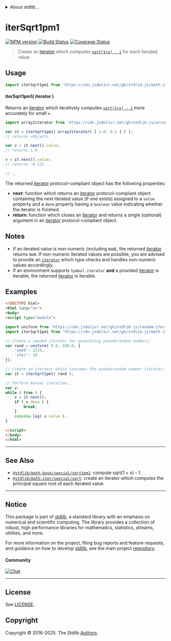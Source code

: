 <!--

@license Apache-2.0

Copyright (c) 2020 The Stdlib Authors.

Licensed under the Apache License, Version 2.0 (the "License");
you may not use this file except in compliance with the License.
You may obtain a copy of the License at

   http://www.apache.org/licenses/LICENSE-2.0

Unless required by applicable law or agreed to in writing, software
distributed under the License is distributed on an "AS IS" BASIS,
WITHOUT WARRANTIES OR CONDITIONS OF ANY KIND, either express or implied.
See the License for the specific language governing permissions and
limitations under the License.

-->


<details>
  <summary>
    About stdlib...
  </summary>
  <p>We believe in a future in which the web is a preferred environment for numerical computation. To help realize this future, we've built stdlib. stdlib is a standard library, with an emphasis on numerical and scientific computation, written in JavaScript (and C) for execution in browsers and in Node.js.</p>
  <p>The library is fully decomposable, being architected in such a way that you can swap out and mix and match APIs and functionality to cater to your exact preferences and use cases.</p>
  <p>When you use stdlib, you can be absolutely certain that you are using the most thorough, rigorous, well-written, studied, documented, tested, measured, and high-quality code out there.</p>
  <p>To join us in bringing numerical computing to the web, get started by checking us out on <a href="https://github.com/stdlib-js/stdlib">GitHub</a>, and please consider <a href="https://opencollective.com/stdlib">financially supporting stdlib</a>. We greatly appreciate your continued support!</p>
</details>

# iterSqrt1pm1

[![NPM version][npm-image]][npm-url] [![Build Status][test-image]][test-url] [![Coverage Status][coverage-image]][coverage-url] <!-- [![dependencies][dependencies-image]][dependencies-url] -->

> Create an [iterator][mdn-iterator-protocol] which computes [`sqrt(1+x) - 1`][@stdlib/math/base/special/sqrt1pm1] for each iterated value.

<!-- Section to include introductory text. Make sure to keep an empty line after the intro `section` element and another before the `/section` close. -->

<section class="intro">

</section>

<!-- /.intro -->

<!-- Package usage documentation. -->



<section class="usage">

## Usage

```javascript
import iterSqrt1pm1 from 'https://cdn.jsdelivr.net/gh/stdlib-js/math-iter-special-sqrt1pm1@esm/index.mjs';
```

#### iterSqrt1pm1( iterator )

Returns an [iterator][mdn-iterator-protocol] which iteratively computes [`sqrt(1+x) - 1`][@stdlib/math/base/special/sqrt1pm1] more accurately for small `x`.

```javascript
import array2iterator from 'https://cdn.jsdelivr.net/gh/stdlib-js/array-to-iterator@esm/index.mjs';

var it = iterSqrt1pm1( array2iterator( [ 3.0, 0.5 ] ) );
// returns <Object>

var v = it.next().value;
// returns 1.0

v = it.next().value;
// returns ~0.225

// ...
```

The returned [iterator][mdn-iterator-protocol] protocol-compliant object has the following properties:

-   **next**: function which returns an [iterator][mdn-iterator-protocol] protocol-compliant object containing the next iterated value (if one exists) assigned to a `value` property and a `done` property having a `boolean` value indicating whether the iterator is finished.
-   **return**: function which closes an [iterator][mdn-iterator-protocol] and returns a single (optional) argument in an [iterator][mdn-iterator-protocol] protocol-compliant object.

</section>

<!-- /.usage -->

<!-- Package usage notes. Make sure to keep an empty line after the `section` element and another before the `/section` close. -->

<section class="notes">

## Notes

-   If an iterated value is non-numeric (including `NaN`), the returned [iterator][mdn-iterator-protocol] returns `NaN`. If non-numeric iterated values are possible, you are advised to provide an [`iterator`][mdn-iterator-protocol] which type checks and handles non-numeric values accordingly.
-   If an environment supports `Symbol.iterator` **and** a provided [iterator][mdn-iterator-protocol] is iterable, the returned [iterator][mdn-iterator-protocol] is iterable.

</section>

<!-- /.notes -->

<!-- Package usage examples. -->

<section class="examples">

## Examples

<!-- eslint no-undef: "error" -->

```html
<!DOCTYPE html>
<html lang="en">
<body>
<script type="module">

import uniform from 'https://cdn.jsdelivr.net/gh/stdlib-js/random-iter-uniform@esm/index.mjs';
import iterSqrt1pm1 from 'https://cdn.jsdelivr.net/gh/stdlib-js/math-iter-special-sqrt1pm1@esm/index.mjs';

// Create a seeded iterator for generating pseudorandom numbers:
var rand = uniform( 0.0, 100.0, {
    'seed': 1234,
    'iter': 10
});

// Create an iterator which consumes the pseudorandom number iterator:
var it = iterSqrt1pm1( rand );

// Perform manual iteration...
var v;
while ( true ) {
    v = it.next();
    if ( v.done ) {
        break;
    }
    console.log( v.value );
}

</script>
</body>
</html>
```

</section>

<!-- /.examples -->

<!-- Section to include cited references. If references are included, add a horizontal rule *before* the section. Make sure to keep an empty line after the `section` element and another before the `/section` close. -->

<section class="references">

</section>

<!-- /.references -->

<!-- Section for related `stdlib` packages. Do not manually edit this section, as it is automatically populated. -->

<section class="related">

* * *

## See Also

-   <span class="package-name">[`@stdlib/math-base/special/sqrt1pm1`][@stdlib/math/base/special/sqrt1pm1]</span><span class="delimiter">: </span><span class="description">compute sqrt(1 + x) - 1.</span>
-   <span class="package-name">[`@stdlib/math-iter/special/sqrt`][@stdlib/math/iter/special/sqrt]</span><span class="delimiter">: </span><span class="description">create an iterator which computes the principal square root of each iterated value.</span>

</section>

<!-- /.related -->

<!-- Section for all links. Make sure to keep an empty line after the `section` element and another before the `/section` close. -->


<section class="main-repo" >

* * *

## Notice

This package is part of [stdlib][stdlib], a standard library with an emphasis on numerical and scientific computing. The library provides a collection of robust, high performance libraries for mathematics, statistics, streams, utilities, and more.

For more information on the project, filing bug reports and feature requests, and guidance on how to develop [stdlib][stdlib], see the main project [repository][stdlib].

#### Community

[![Chat][chat-image]][chat-url]

---

## License

See [LICENSE][stdlib-license].


## Copyright

Copyright &copy; 2016-2025. The Stdlib [Authors][stdlib-authors].

</section>

<!-- /.stdlib -->

<!-- Section for all links. Make sure to keep an empty line after the `section` element and another before the `/section` close. -->

<section class="links">

[npm-image]: http://img.shields.io/npm/v/@stdlib/math-iter-special-sqrt1pm1.svg
[npm-url]: https://npmjs.org/package/@stdlib/math-iter-special-sqrt1pm1

[test-image]: https://github.com/stdlib-js/math-iter-special-sqrt1pm1/actions/workflows/test.yml/badge.svg?branch=main
[test-url]: https://github.com/stdlib-js/math-iter-special-sqrt1pm1/actions/workflows/test.yml?query=branch:main

[coverage-image]: https://img.shields.io/codecov/c/github/stdlib-js/math-iter-special-sqrt1pm1/main.svg
[coverage-url]: https://codecov.io/github/stdlib-js/math-iter-special-sqrt1pm1?branch=main

<!--

[dependencies-image]: https://img.shields.io/david/stdlib-js/math-iter-special-sqrt1pm1.svg
[dependencies-url]: https://david-dm.org/stdlib-js/math-iter-special-sqrt1pm1/main

-->

[chat-image]: https://img.shields.io/gitter/room/stdlib-js/stdlib.svg
[chat-url]: https://app.gitter.im/#/room/#stdlib-js_stdlib:gitter.im

[stdlib]: https://github.com/stdlib-js/stdlib

[stdlib-authors]: https://github.com/stdlib-js/stdlib/graphs/contributors

[umd]: https://github.com/umdjs/umd
[es-module]: https://developer.mozilla.org/en-US/docs/Web/JavaScript/Guide/Modules

[deno-url]: https://github.com/stdlib-js/math-iter-special-sqrt1pm1/tree/deno
[deno-readme]: https://github.com/stdlib-js/math-iter-special-sqrt1pm1/blob/deno/README.md
[umd-url]: https://github.com/stdlib-js/math-iter-special-sqrt1pm1/tree/umd
[umd-readme]: https://github.com/stdlib-js/math-iter-special-sqrt1pm1/blob/umd/README.md
[esm-url]: https://github.com/stdlib-js/math-iter-special-sqrt1pm1/tree/esm
[esm-readme]: https://github.com/stdlib-js/math-iter-special-sqrt1pm1/blob/esm/README.md
[branches-url]: https://github.com/stdlib-js/math-iter-special-sqrt1pm1/blob/main/branches.md

[stdlib-license]: https://raw.githubusercontent.com/stdlib-js/math-iter-special-sqrt1pm1/main/LICENSE

[mdn-iterator-protocol]: https://developer.mozilla.org/en-US/docs/Web/JavaScript/Reference/Iteration_protocols#The_iterator_protocol

<!-- <related-links> -->

[@stdlib/math/base/special/sqrt1pm1]: https://github.com/stdlib-js/math-base-special-sqrt1pm1/tree/esm

[@stdlib/math/iter/special/sqrt]: https://github.com/stdlib-js/math-iter-special-sqrt/tree/esm

<!-- </related-links> -->

</section>

<!-- /.links -->
